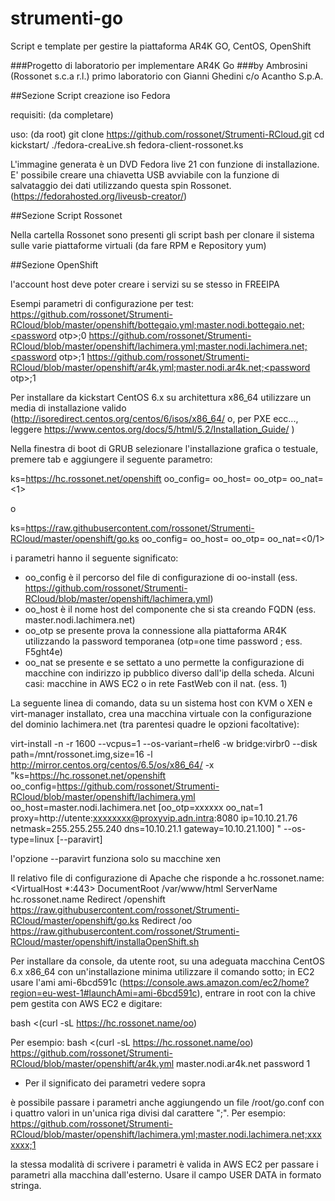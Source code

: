 # strumenti-go

Script e template per gestire la piattaforma AR4K GO, CentOS, OpenShift

###Progetto di laboratorio per implementare AR4K Go
###by Ambrosini (Rossonet s.c.a r.l.)
primo laboratorio con Gianni Ghedini c/o Acantho S.p.A.

##Sezione Script creazione iso Fedora

requisiti: (da completare)

uso:
(da root)
git clone https://github.com/rossonet/Strumenti-RCloud.git
cd kickstart/
./fedora-creaLive.sh fedora-client-rossonet.ks

L'immagine generata è un DVD Fedora live 21 con funzione di installazione.
E' possibile creare una chiavetta USB avviabile con la funzione di salvataggio dei dati utilizzando questa spin Rossonet. (https://fedorahosted.org/liveusb-creator/)

##Sezione Script Rossonet 

Nella cartella Rossonet sono presenti gli script bash per clonare il sistema sulle varie piattaforme virtuali
(da fare RPM e Repository yum)


##Sezione OpenShift

l'account host deve poter creare i servizi su se stesso in FREEIPA

Esempi parametri di configurazione per test:
https://github.com/rossonet/Strumenti-RCloud/blob/master/openshift/bottegaio.yml;master.nodi.bottegaio.net;<password otp>;0
https://github.com/rossonet/Strumenti-RCloud/blob/master/openshift/lachimera.yml;master.nodi.lachimera.net;<password otp>;1
https://github.com/rossonet/Strumenti-RCloud/blob/master/openshift/ar4k.yml;master.nodi.ar4k.net;<password otp>;1

Per installare da kickstart CentOS 6.x su architettura x86_64 utilizzare un media di installazione valido (http://isoredirect.centos.org/centos/6/isos/x86_64/ o, per PXE ecc..., leggere https://www.centos.org/docs/5/html/5.2/Installation_Guide/ )

Nella finestra di boot di GRUB selezionare l'installazione grafica o testuale, premere tab e aggiungere il seguente parametro:

ks=https://hc.rossonet.net/openshift oo_config=<file configurazione OO> oo_host=<nome host da creare> oo_otp=<password otp> oo_nat=<1>

o

ks=https://raw.githubusercontent.com/rossonet/Strumenti-RCloud/master/openshift/go.ks oo_config=<file configurazione OO> oo_host=<nome host da creare> oo_otp=<password otp> oo_nat=<0/1>

i parametri hanno il seguente significato:
- oo_config è il percorso del file di configurazione di oo-install (ess. https://github.com/rossonet/Strumenti-RCloud/blob/master/openshift/lachimera.yml)
- oo_host è il nome host del componente che si sta creando FQDN (ess. master.nodi.lachimera.net)
- oo_otp se presente prova la connessione alla piattaforma AR4K utilizzando la password temporanea (otp=one time password ; ess. F5ght4e)
- oo_nat se presente e se settato a uno permette la configurazione di macchine con indirizzo ip pubblico diverso dall'ip della scheda. Alcuni casi: macchine in AWS EC2 o in rete FastWeb con il nat. (ess. 1)  

La seguente linea di comando, data su un sistema host con KVM o XEN e virt-manager installato, crea una macchina virtuale con la configurazione del dominio lachimera.net (tra parentesi quadre le opzioni facoltative):

virt-install -n <nome macchina virtuale> -r 1600 --vcpus=1 --os-variant=rhel6 -w bridge:virbr0 --disk path=/mnt/rossonet.img,size=16 -l http://mirror.centos.org/centos/6.5/os/x86_64/ -x "ks=https://hc.rossonet.net/openshift oo_config=https://github.com/rossonet/Strumenti-RCloud/blob/master/openshift/lachimera.yml oo_host=master.nodi.lachimera.net [oo_otp=xxxxxx oo_nat=1 proxy=http://utente:xxxxxxxx@proxyvip.adn.intra:8080 ip=10.10.21.76 netmask=255.255.255.240 dns=10.10.21.1 gateway=10.10.21.100] " --os-type=linux [--paravirt]

l'opzione --paravirt funziona solo su macchine xen

Il relativo file di configurazione di Apache che risponde a hc.rossonet.name:
<VirtualHost *:443>
DocumentRoot /var/www/html
ServerName hc.rossonet.name
Redirect /openshift https://raw.githubusercontent.com/rossonet/Strumenti-RCloud/master/openshift/go.ks
Redirect /oo https://raw.githubusercontent.com/rossonet/Strumenti-RCloud/master/openshift/installaOpenShift.sh
</VirtualHost>


Per installare da console, da utente root, su una adeguata macchina CentOS 6.x x86_64 con un'installazione minima utilizzare il comando sotto; in EC2 usare l'ami ami-6bcd591c (https://console.aws.amazon.com/ec2/home?region=eu-west-1#launchAmi=ami-6bcd591c), entrare in root con la chive pem gestita con AWS EC2 e digitare: 

bash <(curl -sL https://hc.rossonet.name/oo) <file configurazione OO> <nome host da creare> <password otp> <opzione nat>

Per esempio:
bash <(curl -sL https://hc.rossonet.name/oo) https://github.com/rossonet/Strumenti-RCloud/blob/master/openshift/ar4k.yml master.nodi.ar4k.net password 1

- Per il significato dei parametri vedere sopra

è possibile passare i parametri anche aggiungendo un file /root/go.conf con i quattro valori in un'unica riga divisi dal carattere ";". Per esempio:
https://github.com/rossonet/Strumenti-RCloud/blob/master/openshift/lachimera.yml;master.nodi.lachimera.net;xxxxxxx;1

la stessa modalità di scrivere i parametri è valida in AWS EC2 per passare i parametri alla macchina dall'esterno. Usare il campo USER DATA in formato stringa. 
